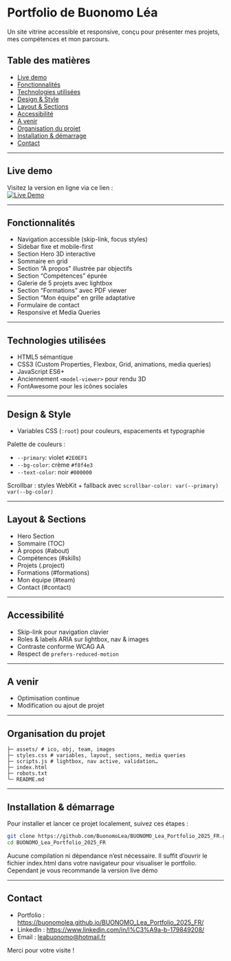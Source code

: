 # Portfolio de Buonomo Léa

Un site vitrine accessible et responsive, conçu pour présenter mes projets, mes compétences et mon parcours.

## Table des matières

- [Live demo](#live-demo)
- [Fonctionnalités](#fonctionnalités)
- [Technologies utilisées](#technologies-utilisées)
- [Design & Style](#design--style)
- [Layout & Sections](#layout--sections)
- [Accessibilité](#accessibilité)
- [A venir](#a-venir)
- [Organisation du projet](#organisation-du-projet)
- [Installation & démarrage](#installation--démarrage)
- [Contact](#contact)

---

## Live demo

Visitez la version en ligne via ce lien :  
[![Live Demo](https://img.shields.io/badge/Live_Demo-Open-2E0EF1)](https://buonomolea.github.io/BUONOMO_Lea_Portfolio_2025_FR/)

---

## Fonctionnalités

- Navigation accessible (skip-link, focus styles)  
- Sidebar fixe et mobile-first  
- Section Hero 3D interactive  
- Sommaire en grid  
- Section “À propos” illustrée par objectifs  
- Section “Compétences” épurée  
- Galerie de 5 projets avec lightbox  
- Section “Formations” avec PDF viewer  
- Section “Mon équipe” en grille adaptative  
- Formulaire de contact  
- Responsive et Media Queries  

---

## Technologies utilisées

- HTML5 sémantique  
- CSS3 (Custom Properties, Flexbox, Grid, animations, media queries)  
- JavaScript ES6+  
- Anciennement `<model-viewer>` pour rendu 3D  
- FontAwesome pour les icônes sociales  

---

## Design & Style

- Variables CSS (`:root`) pour couleurs, espacements et typographie  

Palette de couleurs :  
- `--primary`: violet `#2E0EF1`  
- `--bg-color`: crème `#f8f4e3`  
- `--text-color`: noir `#000000`  

Scrollbar : styles WebKit + fallback avec `scrollbar-color: var(--primary) var(--bg-color)`  

---

## Layout & Sections

- Hero Section  
- Sommaire (TOC)  
- À propos (#about)  
- Compétences (#skills)  
- Projets (.project)  
- Formations (#formations)  
- Mon équipe (#team)  
- Contact (#contact)  

---

## Accessibilité

- Skip-link pour navigation clavier  
- Roles & labels ARIA sur lightbox, nav & images  
- Contraste conforme WCAG AA  
- Respect de `prefers-reduced-motion`  

---

## A venir

- Optimisation continue
- Modification ou ajout de projet

---

## Organisation du projet

```portfolio-lea/
├─ assets/ # ico, obj, team, images
├─ styles.css # variables, layout, sections, media queries
├─ scripts.js # lightbox, nav active, validation…
├─ index.html
├─ robots.txt
└─ README.md
```
---

## Installation & démarrage

Pour installer et lancer ce projet localement, suivez ces étapes :

```bash
git clone https://github.com/BuonomoLea/BUONOMO_Lea_Portfolio_2025_FR.git
cd BUONOMO_Lea_Portfolio_2025_FR
```

Aucune compilation ni dépendance n’est nécessaire.
Il suffit d’ouvrir le fichier index.html dans votre navigateur pour visualiser le portfolio.
Cependant je vous recommande la version live démo

---

## Contact

- Portfolio : https://buonomolea.github.io/BUONOMO_Lea_Portfolio_2025_FR/  
- LinkedIn :  https://www.linkedin.com/in/l%C3%A9a-b-179849208/
- Email : leabuonomo@hotmail.fr
  
Merci pour votre visite !  
